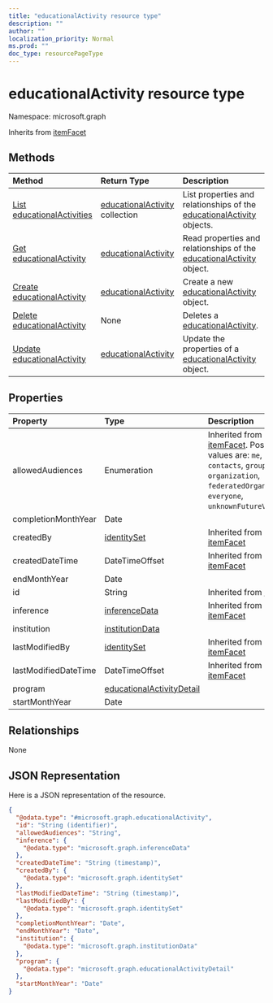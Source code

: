 ```yaml
---
title: "educationalActivity resource type"
description: ""
author: ""
localization_priority: Normal
ms.prod: ""
doc_type: resourcePageType
---
```


# educationalActivity resource type


Namespace: microsoft.graph




Inherits from [itemFacet](../resources/itemfacet.md)

## Methods
|Method|Return Type|Description|
|:---|:---|:---|
|[List educationalActivities](../api/educationalactivity-list.md)|[educationalActivity](../resources/educationalactivity.md) collection|List properties and relationships of the [educationalActivity](../resources/educationalactivity.md) objects.|
|[Get educationalActivity](../api/educationalactivity-get.md)|[educationalActivity](../resources/educationalactivity.md)|Read properties and relationships of the [educationalActivity](../resources/educationalactivity.md) object.|
|[Create educationalActivity](../api/educationalactivity-create.md)|[educationalActivity](../resources/educationalactivity.md)|Create a new [educationalActivity](../resources/educationalactivity.md) object.|
|[Delete educationalActivity](../api/educationalactivity-delete.md)|None|Deletes a [educationalActivity](../resources/educationalactivity.md).|
|[Update educationalActivity](../api/educationalactivity-update.md)|[educationalActivity](../resources/educationalactivity.md)|Update the properties of a [educationalActivity](../resources/educationalactivity.md) object.|

## Properties
|Property|Type|Description|
|:---|:---|:---|
|allowedAudiences|Enumeration| Inherited from [itemFacet](../resources/itemfacet.md). Possible values are: `me`, `family`, `contacts`, `groupMembers`, `organization`, `federatedOrganizations`, `everyone`, `unknownFutureValue`.|
|completionMonthYear|Date||
|createdBy|[identitySet](../resources/identityset.md)| Inherited from [itemFacet](../resources/itemfacet.md)|
|createdDateTime|DateTimeOffset| Inherited from [itemFacet](../resources/itemfacet.md)|
|endMonthYear|Date||
|id|String| Inherited from [entity](../resources/entity.md)|
|inference|[inferenceData](../resources/inferencedata.md)| Inherited from [itemFacet](../resources/itemfacet.md)|
|institution|[institutionData](../resources/institutiondata.md)||
|lastModifiedBy|[identitySet](../resources/identityset.md)| Inherited from [itemFacet](../resources/itemfacet.md)|
|lastModifiedDateTime|DateTimeOffset| Inherited from [itemFacet](../resources/itemfacet.md)|
|program|[educationalActivityDetail](../resources/educationalactivitydetail.md)||
|startMonthYear|Date||

## Relationships
None

## JSON Representation
Here is a JSON representation of the resource.
<!-- {
  "blockType": "resource",
  "keyProperty": "id",
  "@odata.type": "microsoft.graph.educationalActivity",
  "baseType": "microsoft.graph.itemFacet",
  "openType": false
}
-->
``` json
{
  "@odata.type": "#microsoft.graph.educationalActivity",
  "id": "String (identifier)",
  "allowedAudiences": "String",
  "inference": {
    "@odata.type": "microsoft.graph.inferenceData"
  },
  "createdDateTime": "String (timestamp)",
  "createdBy": {
    "@odata.type": "microsoft.graph.identitySet"
  },
  "lastModifiedDateTime": "String (timestamp)",
  "lastModifiedBy": {
    "@odata.type": "microsoft.graph.identitySet"
  },
  "completionMonthYear": "Date",
  "endMonthYear": "Date",
  "institution": {
    "@odata.type": "microsoft.graph.institutionData"
  },
  "program": {
    "@odata.type": "microsoft.graph.educationalActivityDetail"
  },
  "startMonthYear": "Date"
}
```

